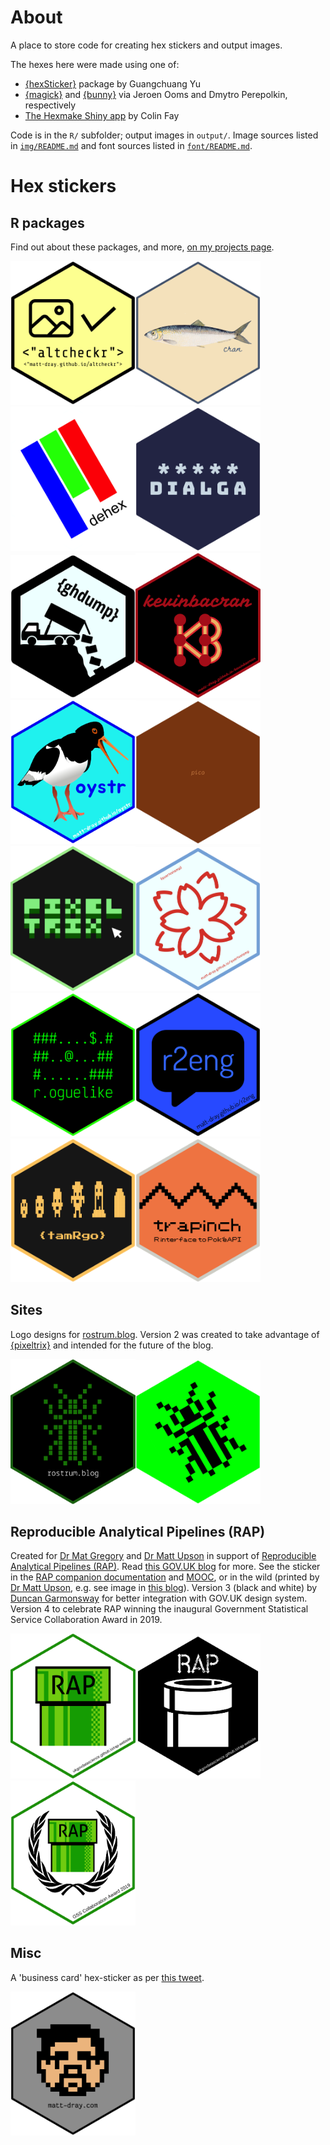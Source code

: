# About

A place to store code for creating hex stickers and output images.

The hexes here were made using one of:

* [{hexSticker}](https://github.com/GuangchuangYu/hexSticker) package by Guangchuang Yu
* [{magick}](https://github.com/ropensci/magick) and [{bunny}](https://github.com/dmi3kno/bunny) via Jeroen Ooms and Dmytro Perepolkin, respectively
* [The Hexmake Shiny app](https://connect.thinkr.fr/hexmake/) by Colin Fay

Code is in the `R/` subfolder; output images in `output/`. Image sources listed in [`img/README.md`](https://github.com/matt-dray/stickers/blob/master/img/README.md) and font sources listed in [`font/README.md`](https://github.com/matt-dray/stickers/blob/master/font/README.md).

# Hex stickers

## R packages

Find out about these packages, and more, [on my projects page](https://matt-dray.github.io/projects/).

<img src="output/altcheckr_hex.png" alt="Hex sticker design for the 'altcheckr' R package. Just above centre are icons of a landscape and a check mark. Underneath is the text 'altcheckr'. Under that, the URL 'matt-dray.github.io/altcheckr'. The font is monospace and the text is in double quote marks inside angle brackets." width=200><img src="output/cran_hex.png" alt="Hex sticker design for the 'cran' R package. Has a picture of a herring fish in the centre, with stylised handwriting font that says 'cran'." width=200><img src="output/dehex_hex.png" alt="Hex sticker design for the 'dehex' R package. Three bars of colour, blue, green and red, go from top left to lower right, where there's the word dehex." width=200><img src="output/dialga_hex.png" alt="Hex sticker design for the 'dialga' R package. Five asterisks above the word 'dialga' in chunky all-caps." width=200><img src="output/ghdump_hex.png" alt="Hex sticker design for the 'ghdump' R package. A dump truck is tipping its load, a bunch of folder icons, into a pit. The text 'ghdump' appears in the upper right." width=200><img src="output/kevinbacran_hex.png" alt="Hex sticker design for the 'kevinbacran' R package. The word 'kevinbacran' is in italicised choppy handwriting style. Underneath is a network diagram of six nodes and seven edges that look like the initials 'KB'. The colour scheme is pinks and reds, like bacon, on a black background. The URL 'matt-dray.github.io/kevinbacran' is in the lower right." width=200><img src="output/oystr_hex.png" alt="Hex sticker design for the 'oystr' R package. An oystercatcher bird is in the centre. To its lower-right is the word 'oystr' in a similar font to that used by the Transport for London for the Oyster card scheme. The blues are also the same as for the scheme. The URL 'matt-dray.github.io/oystr' is in the lower right." width=200><img src="output/pico_hex.png" alt="Hex sticker design for the 'pico' R package. An entirely red hex, with the word 'pico' in tiny letters in the centre." width=200><img src="output/pixeltrix_hex.png" alt="Hex sticker design for the 'pixeltrix' R package. Black background and light green border. Text in centre says 'pixel' with 'trix' underneath. Each character of the font is composed of a light green 3 by 3 grid, with a blocky dark green shadow. A white mouse cursor appears after the text." width=200><img src="output/quartostamp_hex.png" alt="Hex sticker design for the 'quartostamp' R package. White background, light blue border, red flower stamp emoji in the center. Text 'quartostamp' in the upper left and the path 'mattdray.github.io/quartostamp' in the lower right." width=200><img src="output/r.oguelike_hex.png" alt="Hex sticker design for the 'r.oguelike' R package. Black background with bright green font, reminiscent of old computer terminal output. In the centre, a three-by-ten arrangement of hashmarks and periods, along with a single at symbol and dollar sign, which looks like a classic ACII tile-based roguelike game. The text 'r.oguelike' is underneath." width=200><img src="output/r2eng_hex.png" alt="Hex sticker design for the 'r2eng' R package. A black speech bubble on a blue background, with blue text in the bubble reading 'r2eng'. The URL 'matt-dray.github.io/r2eng' is in the lower right." width=200><img src="output/tamRgo_hex.png" alt="Hex sticker design for the 'tamRgo' R package. Yellow-green sprites of a digital pet advance from left to right, from youngest to oldest, ending with a tombstone. The background is black, the border is also yellow-green. A pixellated font says 'tamRgo'." width=200><img src="output/trapinch_hex.png" alt="Hex sticker design for the 'trapinch' R package. An orange background and grey border are sampled from the official art of the Pokémon trapinch. A pixellated black zig-zag goes left-to-right above centre to represent the Pokémon trapnich's distinctive mouth. A pixellated font says 'trapinch' and underneath 'R interface to PokéAPI'." width=200>

## Sites

Logo designs for [rostrum.blog](https://www.rostrum.blog). Version 2 was created to take advantage of [{pixeltrix}](https://github.com/matt-dray/pixeltrix) and intended for the future of the blog.

<img src="output/rostrum_hex.png" alt="Green insect in a 16 by 16 pixel layout, on a black background. Underneath it says 'rostrum.blog' in a monospace font." width=200><img src="output/rostrum-new_hex.png" alt="Black insect in a 16 by 16 pixel layout, on a green background." width=200>

## Reproducible Analytical Pipelines (RAP)

Created for [Dr Mat Gregory](https://twitter.com/mammykins_) and [Dr Matt Upson](https://twitter.com/m_a_upson) in support of [Reproducible Analytical Pipelines (RAP)](https://ukgovdatascience.github.io/rap-website). Read [this GOV.UK blog](https://dataingovernment.blog.gov.uk/2017/03/27/reproducible-analytical-pipeline/) for more. See the sticker in the [RAP companion documentation](https://github.com/ukgovdatascience/rap_companion) and [MOOC](https://www.udemy.com/reproducible-analytical-pipelines/), or in the wild (printed by [Dr Matt Upson](https://github.com/ivyleavedtoadflax), e.g. see image in [this blog](https://dataingovernment.blog.gov.uk/2017/11/27/transforming-the-process-of-producing-official-statistics/)). Version 3 (black and white) by [Duncan Garmonsway](https://twitter.com/nacnudus) for better integration with GOV.UK design system. Version 4 to celebrate RAP winning the inaugural Government Statistical Service Collaboration Award in 2019.

<img src="output/rap_hex.png" alt="A green warp pipe with the letters RAP on the upper part. A defunct URL is in the lower right." width=200><img src="output/rap_v3_hex.png" alt="A white warp pipe on a black background. The text 'RAP' is above, in a stylised font that has the impression of being stencilled. A defunct URL is in the lower right." width=200><img src="output/rap_v4_hex.png" alt="A green warp pipe with the letters RAP on the upper part, surrounded by a laurel wreath. It says in the lower right 'GSS Collaboration Award 2019'." width=200>

## Misc

A 'business card' hex-sticker as per [this tweet](https://twitter.com/mattdray/status/923837532789526528).

<img src="output/business_v2_hex.png" alt="16 by 16 pixel design of Matt Dray's face, with 'mattdray', 'matt-dray', 'matt-dray.com' and 'rostrum.blog' written on each of the angled edges." width=200>
